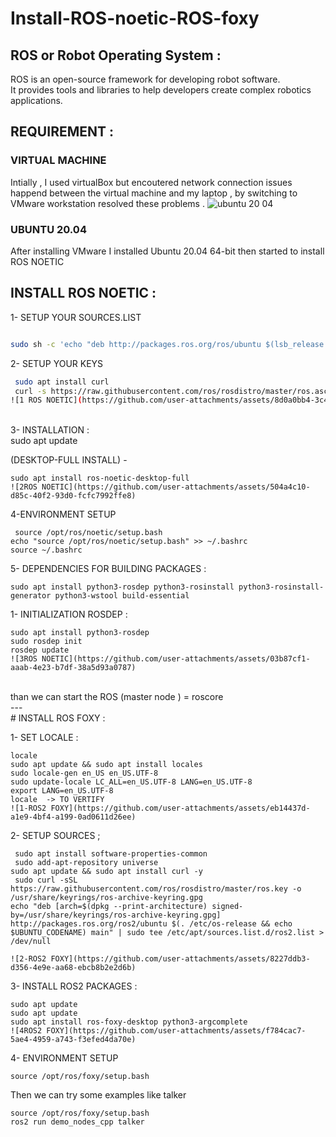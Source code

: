 # Install-ROS-noetic-ROS-foxy
## ROS or Robot Operating System :
ROS is an open-source framework for developing robot software.<br> It provides tools and libraries to help developers create complex robotics applications.<br>

## REQUIREMENT :
### VIRTUAL MACHINE 
Intially , I used virtualBox but encoutered network connection issues happend between the virtual machine and my laptop , by switching to VMware workstation resolved these problems .
![ubuntu 20 04](https://github.com/user-attachments/assets/75a98d5b-72fc-4c2f-bc88-07a6b8844051)

### UBUNTU 20.04
After installing VMware I installed Ubuntu 20.04 64-bit then started to install ROS NOETIC <br>
## INSTALL ROS NOETIC : <br>
1- SETUP YOUR SOURCES.LIST <br>
```bash

sudo sh -c 'echo "deb http://packages.ros.org/ros/ubuntu $(lsb_release -sc) main" > /etc/apt/sources.list.d/ros-latest.list'
```

2- SETUP YOUR KEYS  <br>
```bash
 sudo apt install curl
 curl -s https://raw.githubusercontent.com/ros/rosdistro/master/ros.asc | sudo apt-key add -
![1 ROS NOETIC](https://github.com/user-attachments/assets/8d0a0bb4-3c46-4a0e-b899-a995f5bda29e)
```
 <BR>
3- INSTALLATION : <br>	
sudo apt update <br>

(DESKTOP-FULL INSTALL) - 
```
sudo apt install ros-noetic-desktop-full
![2ROS NOETIC](https://github.com/user-attachments/assets/504a4c10-d85c-40f2-93d0-fcfc7992ffe8)
```	
4-ENVIRONMENT SETUP <br>
```	
 source /opt/ros/noetic/setup.bash
echo "source /opt/ros/noetic/setup.bash" >> ~/.bashrc
source ~/.bashrc
```	
5- DEPENDENCIES FOR BUILDING PACKAGES :<BR>
```	
sudo apt install python3-rosdep python3-rosinstall python3-rosinstall-generator python3-wstool build-essential 
```	
 1- INITIALIZATION ROSDEP :<BR>
 ```	
 sudo apt install python3-rosdep 
sudo rosdep init 
rosdep update 
![3ROS NOETIC](https://github.com/user-attachments/assets/03b87cf1-aaab-4e23-b7df-38a5d93a0787)
```	
<BR>
than we can start the ROS (master node ) = roscore 
<br>
---	
 <br># INSTALL ROS FOXY :

1- SET LOCALE :
```	
locale  
sudo apt update && sudo apt install locales 
sudo locale-gen en_US en_US.UTF-8 
sudo update-locale LC_ALL=en_US.UTF-8 LANG=en_US.UTF-8 
export LANG=en_US.UTF-8 
locale  -> TO VERTIFY  
![1-ROS2 FOXY](https://github.com/user-attachments/assets/eb14437d-a1e9-4bf4-a199-0ad0611d26ee)
```	

2- SETUP SOURCES ;
```	
 sudo apt install software-properties-common 
 sudo add-apt-repository universe 
sudo apt update && sudo apt install curl -y 
 sudo curl -sSL https://raw.githubusercontent.com/ros/rosdistro/master/ros.key -o /usr/share/keyrings/ros-archive-keyring.gpg 
echo "deb [arch=$(dpkg --print-architecture) signed-by=/usr/share/keyrings/ros-archive-keyring.gpg] http://packages.ros.org/ros2/ubuntu $(. /etc/os-release && echo $UBUNTU_CODENAME) main" | sudo tee /etc/apt/sources.list.d/ros2.list > /dev/null

![2-ROS2 FOXY](https://github.com/user-attachments/assets/8227ddb3-d356-4e9e-aa68-ebcb8b2e2d6b)
```	
3- INSTALL ROS2 PACKAGES :
```	
sudo apt update 
sudo apt update 
sudo apt install ros-foxy-desktop python3-argcomplete 
![4ROS2 FOXY](https://github.com/user-attachments/assets/f784cac7-5ae4-4959-a743-f3efed4da70e)
```	

4- ENVIRONMENT SETUP 
```	
source /opt/ros/foxy/setup.bash 
```	

Then we can try some examples like talker <br>
```	
source /opt/ros/foxy/setup.bash
ros2 run demo_nodes_cpp talker
```	







 
